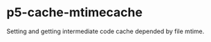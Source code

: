 p5-cache-mtimecache
===================

Setting and getting intermediate code cache depended by file mtime.